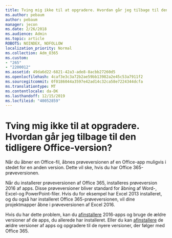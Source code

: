 ```yaml
---
title: Tving mig ikke til at opgradere. Hvordan går jeg tilbage til den tidligere Office-version?
ms.author: pebaum
author: pebaum
manager: jecon
ms.date: 2/26/2018
ms.audience: Admin
ms.topic: article
ROBOTS: NOINDEX, NOFOLLOW
localization_priority: Normal
ms.collection: Adm_O365
ms.custom:
- "265"
- "2200012"
ms.assetid: 49da6d22-6821-42a3-ade8-8acbb27260d5
ms.openlocfilehash: 4caf3e3c3a72b2ae59bb13982a2e45c53a7911f2
ms.sourcegitcommit: 0f0186044a3597e42ad14c32ca58e7224344dcfa
ms.translationtype: MT
ms.contentlocale: da-DK
ms.lasthandoff: 12/15/2019
ms.locfileid: "40052859"
---
```

# <a name="dont-force-me-to-upgrade-how-do-i-go-back-to-the-previous-office-version"></a>Tving mig ikke til at opgradere. Hvordan går jeg tilbage til den tidligere Office-version?

Når du åbner en Office-fil, åbnes prøveversionen af en Office-app muligvis i stedet for en anden version. Dette vil ske, hvis du har Office 365-prøveversionen.
  
Når du installerer prøveversionen af Office 365, installeres prøveversion 2016 af apps. Disse prøveversioner bliver standard for åbning af Word-, Excel-og PowerPoint-filer. Hvis du for eksempel har Excel 2013 installeret, og du også har installeret Office 365-prøveversionen, vil dine projektmapper åbne i prøveversionen af Excel 2016.
  
Hvis du har dette problem, kan du [afinstallere](https://support.office.com/article/9dd49b83-264a-477a-8fcc-2fdf5dbf61d8.aspx) 2016-apps og bruge de ældre versioner af de apps, du allerede har installeret. Eller du kan [afinstallere](https://support.office.com/article/9dd49b83-264a-477a-8fcc-2fdf5dbf61d8.aspx) de ældre versioner af apps og opgradere til de nyere versioner, der følger med Office 365.
